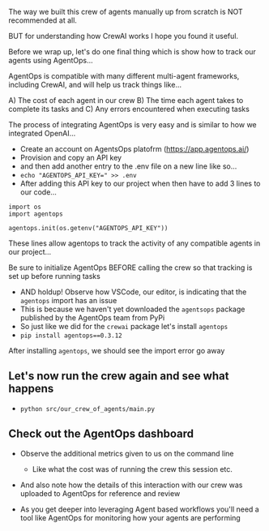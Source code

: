 The way we built this crew of agents manually up from scratch is NOT recommended at all.

BUT for understanding how CrewAI works I hope you found it useful.

Before we wrap up, let's do one final thing which is show how to track our agents using AgentOps...

AgentOps is compatible with many different multi-agent frameworks, including CrewAI, and will help us track things like...

A) The cost of each agent in our crew
B) The time each agent takes to complete its tasks
and C) Any errors encountered when executing tasks

The process of integrating AgentOps is very easy and is similar to how we integrated OpenAI...

- Create an account on AgentsOps platofrm (https://app.agentops.ai/)
- Provision and copy an API key
- and then add another entry to the .env file on a new line like so...
- `echo "AGENTOPS_API_KEY=" >> .env`
- After adding this API key to our project when then have to add 3 lines to our code...
```
import os
import agentops

agentops.init(os.getenv("AGENTOPS_API_KEY"))
```

These lines allow agentops to track the activity of any compatible agents in our project...

Be sure to initialize AgentOps BEFORE calling the crew so that tracking is set up before running tasks

- AND holdup! Observe how VSCode, our editor, is indicating that the `agentops` import has an issue
- This is because we haven't yet downloaded the `agentsops` package published by the AgentOps team from PyPi
- So just like we did for the `crewai` package let's install `agentops`
- `pip install agentops==0.3.12`

After installing `agentops`, we should see the import error go away

## Let's now run the crew again and see what happens

- `python src/our_crew_of_agents/main.py`

## Check out the AgentOps dashboard

- Observe the additional metrics given to us on the command line
  - Like what the cost was of running the crew this session etc.

- And also note how the details of this interaction with our crew was uploaded to AgentOps for reference and review

- As you get deeper into leveraging Agent based workflows you'll need a tool like AgentOps for monitoring how your agents are performing